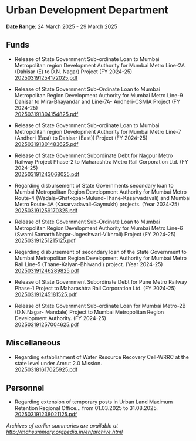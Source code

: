 # Urban Development Department

**Date Range**: 24 March 2025 - 29 March 2025


## Funds
- Release of State Government Sub-ordinate Loan to Mumbai Metropolitan region Development Authority for Mumbai Metro Line-2A (Dahisar (E) to D.N. Nagar) Project (FY 2024-25)\
  [202503191254172025.pdf](https://gr.maharashtra.gov.in/Site/Upload/Government%20Resolutions/English/202503191254172025.pdf)

- Release of State Government Sub-Ordinate Loan to Mumbai Metropolitan Region Development Authority for Mumbai Metro Line-9 Dahisar to Mira-Bhayandar and Line-7A- Andheri-CSMIA Project (FY 2024-25)\
  [202503191304154825.pdf](https://gr.maharashtra.gov.in/Site/Upload/Government%20Resolutions/English/202503191304154825.pdf)

- Release of State Government Sub-ordinate Loan to Mumbai Metropolitan region Development Authority for Mumbai Metro Line-7 (Andheri (East) to Dahisar (East)) Project (FY 2024-25)\
  [202503191301483625.pdf](https://gr.maharashtra.gov.in/Site/Upload/Government%20Resolutions/English/202503191301483625.pdf)

- Release of State Government Subordinate Debt for Nagpur Metro Railway Project Phase-2 to Maharashtra Metro Rail Corporation Ltd. (FY 2024-25)\
  [202503191243068025.pdf](https://gr.maharashtra.gov.in/Site/Upload/Government%20Resolutions/English/202503191243068025.pdf)

- Regarding disbursement of State Governments secondary loan to Mumbai Metropolitan Region Development Authority for Mumbai Metro Route-4 (Wadala-Ghatkopar-Mulund-Thane-Kasarvadavali) and Mumbai Metro Route-4A (Kasarvadavali-Gaymukh) projects. (Year 2024-25)\
  [202503191259170325.pdf](https://gr.maharashtra.gov.in/Site/Upload/Government%20Resolutions/English/202503191259170325.pdf)

- Release of State Government Sub-Ordinate Loan to Mumbai Metropolitan Region Development Authority for Mumbai Metro Line-6 (Swami Samarth Nagar-Jogeshwari-Vikhroli) Project (FY 2024-25)\
  [202503191251215125.pdf](https://gr.maharashtra.gov.in/Site/Upload/Government%20Resolutions/English/202503191251215125.pdf)

- Regarding disbursement of secondary loan of the State Government to Mumbai Metropolitan Region Development Authority for Mumbai Metro Rail Line-5 (Thane-Kalyan-Bhiwandi) project. (Year 2024-25)\
  [202503191246289825.pdf](https://gr.maharashtra.gov.in/Site/Upload/Government%20Resolutions/English/202503191246289825.pdf)

- Release of State Government Subordinate Debt for Pune Metro Railway Phase-1 Project to Maharashtra Rail Corporation Ltd. (FY 2024-25)\
  [202503191245181525.pdf](https://gr.maharashtra.gov.in/Site/Upload/Government%20Resolutions/English/202503191245181525.pdf)

- Release of State Government Sub-ordinate Loan for Mumbai Metro-2B (D.N.Nagar- Mandale) Project to Mumbai Metropolitan Region Development Authority. (FY 2024-25)\
  [202503191257004625.pdf](https://gr.maharashtra.gov.in/Site/Upload/Government%20Resolutions/English/202503191257004625.pdf)

## Miscellaneous
- Regarding establishment of Water Resource Recovery Cell-WRRC at the state level under Amrut 2.0 Mission.\
  [202503181617025925.pdf](https://gr.maharashtra.gov.in/Site/Upload/Government%20Resolutions/English/202503181617025925.pdf)

## Personnel
- Regarding extension of temporary posts in Urban Land Maximum Retention Regional Office... from 01.03.2025 to 31.08.2025.\
  [202503191238021125.pdf](https://gr.maharashtra.gov.in/Site/Upload/Government%20Resolutions/English/202503191238021125.pdf)


*Archives of earlier summaries are available at http://mahsummary.orgpedia.in/en/archive.html*